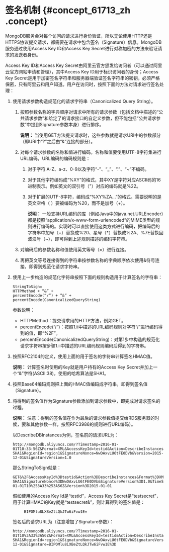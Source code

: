 # 签名机制 {#concept_61713_zh .concept}

MongoDB服务会对每个访问的请求进行身份验证，所以无论使用HTTP还是HTTPS协议提交请求，都需要在请求中包含签名（Signature）信息。MongoDB服务通过使用Access Key ID和Access Key Secret进行对称加密的方法来验证请求的发送者身份。

Access Key ID和Access Key Secret由阿里云官方颁发给访问者（可以通过阿里云官方网站申请和管理），其中Access Key ID用于标识访问者的身份；Access Key Secret是用于加密签名字符串和服务器端验证签名字符串的密钥，必须严格保密，只有阿里云和用户知道。用户在访问时，按照下面的方法对请求进行签名处理：

1.  使用请求参数构造规范化的请求字符串（Canonicalized Query String）。
    1.  按照参数名称的字典顺序对请求中所有的请求参数（包括文档中描述的“公共请求参数”和给定了的请求接口的自定义参数，但不能包括“公共请求参数”中提到Signature参数本身）进行排序。

        **说明：** 当使用GET方法提交请求时，这些参数就是请求URI中的参数部分（即URI中“?”之后由“&”连接的部分）。

    2.  对每个请求参数的名称和值进行编码。名称和值要使用UTF-8字符集进行URL编码，URL编码的编码规则是：
        1.  对于字符 A-Z、a-z、0-9以及字符“-”、“\_”、“.”、“~”不编码。
        2.  对于其他字符编码成“%XY”的格式，其中XY是字符对应ASCII码的16进制表示。例如英文的双引号（"）对应的编码就是%22。
        3.  对于扩展的UTF-8字符，编码成“%XY%ZA…”的格式。需要说明的是英文空格（ ）要被编码为%20，而不是加号（+）。

            **说明：** 一般支持URL编码的库（例如Java中的java.net.URLEncoder）都是按照“application/x-www-form-urlencoded”的MIME类型的规则进行编码的。实现时可以直接使用这类方式进行编码，把编码后的字符串中加号（+）替换成%20、星号（\*）替换成%2A、%7E替换回波浪号（~），即可得到上述规则描述的编码字符串。

    3.  对编码后的参数名称和值使用英文等号（=）进行连接。
    4.  再把英文等号连接得到的字符串按参数名称的字典顺序依次使用&符号连接，即得到规范化请求字符串。
2.  使用上一步构造的规范化字符串按照下面的规则构造用于计算签名的字符串：

    ``` {#codeblock_slz_34o_cu3}
    StringToSign=
    HTTPMethod + “&” +
    percentEncode(“/”) + ”&” +
    percentEncode(CanonicalizedQueryString)
    ```

    参数说明：

    -   HTTPMethod：提交请求用的HTTP方法，例如GET。
    -   percentEncode\(“/“\)：按照1.ii中描述的URL编码规则对字符“/”进行编码得到的值，即“%2F”。
    -   percentEncode\(CanonicalizedQueryString\)：对第1步中构造的规范化请求字符串按步骤1.ii中描述的URL编码规则编码后得到的字符串。
3.  按照RFC2104的定义，使用上面的用于签名的字符串计算签名HMAC值。

    **说明：** 计算签名时使用的Key就是用户持有的Access Key Secret并加上一个“&”字符\(ASCII:38\)，使用的哈希算法是SHA1。

4.  按照Base64编码规则把上面的HMAC值编码成字符串，即得到签名值（Signature）。
5.  将得到的签名值作为Signature参数添加到请求参数中，即完成对请求签名的过程。

    **说明：** 注意：得到的签名值在作为最后的请求参数值提交给RDS服务器的时候，要和其他参数一样，按照RFC3986的规则进行URL编码）。

    以DescribeDBInstances为例，签名前的请求URL为：

    ``` {#codeblock_df5_kqn_fzy}
    http://mongodb.aliyuncs.com/?Timestamp=2016-01-01T10:33:56Z&Format=XML&AccessKeyId=testid&Action=DescribeInstances&SignatureMethod=HMAC-SHA1&RegionId=region1&SignatureNonce=NwDAxvLU6tFE0DVb&Version=2015-12-01&SignatureVersion=1.0
    ```

    那么StringToSign就是：

    ``` {#codeblock_sd3_har_s4r}
    GET&%2F&AccessKeyId%3Dtestid&Action%3DDescribeInstances&Format%3DXML&RegionId%3Dregion1&SignatureMethod%3DHMAC-SHA1&SignatureNonce%3DNwDAxvLU6tFE0DVb&SignatureVersion%3D1.0&TimeStamp%3D2016-01-01T10%253A33%253A56Z&Version%3D2015-01-01
    ```

    假如使用的Access Key Id是“testid”，Access Key Secret是“testsecret”，用于计算HMAC的Key就是“testsecret&”，则计算得到的签名值是：

    ``` {#codeblock_gs4_dmm_znc}
         BIPOMlu8LXBeZtLQkJTw6iFvw1E=
    ```

    签名后的请求URL为（注意增加了Signature参数）：

    ``` {#codeblock_e15_nl3_4kr}
    http://mongodb.aliyuncs.com/?Timestamp=2016-01-01T10%3A33%3A56Z&Format=XML&AccessKeyId=testid&Action=DescribeInstances&SignatureMethod=HMAC-SHA1&RegionId=region1&SignatureNonce=NwDAxvLU6tFE0DVb&SignatureVersion=1.0&Version=2015-12-01&Signature=BIPOMlu8LXBeZtLQkJTw6iFvw1E%3D
    ```



